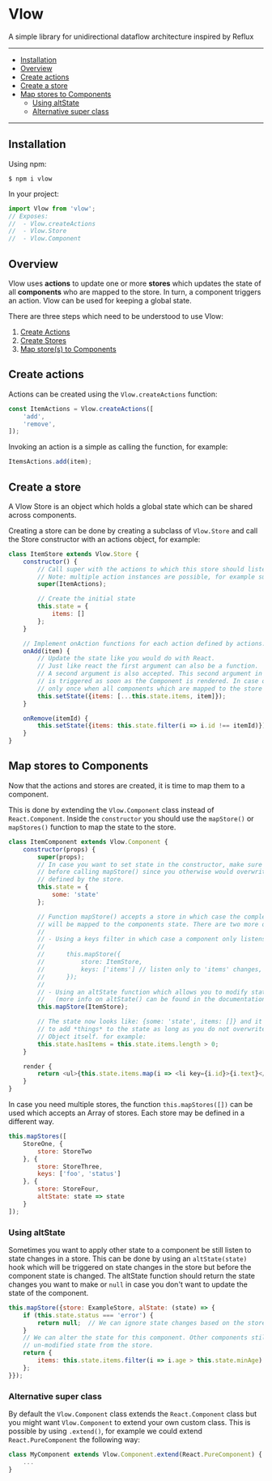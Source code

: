 # Vlow
A simple library for unidirectional dataflow architecture inspired by Reflux

---------------------------------------
  * [Installation](#installation)
  * [Overview](#overview)
  * [Create actions](#create-actions)
  * [Create a store](#create-a-store)
  * [Map stores to Components](#map-stores-to-components)
    * [Using altState](#using-altstate)
    * [Alternative super class](#alternative-super-class)

---------------------------------------

## Installation
Using npm:

```
$ npm i vlow
```

In your project:

```javascript
import Vlow from 'vlow';
// Exposes:
//  - Vlow.createActions
//  - Vlow.Store
//  - Vlow.Component
```

## Overview
Vlow uses **actions** to update one or more **stores** which updates the state of all **components** who are mapped to the store.
In turn, a component triggers an action. Vlow can be used for keeping a global state.

There are three steps which need to be understood to use Vlow:
1. [Create Actions](#create-actions)
2. [Create Stores](#create-a-store)
3. [Map store(s) to Components](#map-stores-to-components)


## Create actions
Actions can be created using the `Vlow.createActions` function:
```javascript
const ItemActions = Vlow.createActions([
    'add',
    'remove',
]);
```

Invoking an action is a simple as calling the function, for example:
```javascript
ItemsActions.add(item);
```

## Create a store
A Vlow Store is an object which holds a global state which can be shared across
components.

Creating a store can be done by creating a subclass of `Vlow.Store` and call the Store constructor with an actions object, for example:
```javascript
class ItemStore extends Vlow.Store {
    constructor() {
        // Call super with the actions to which this store should listen too.
        // Note: multiple action instances are possible, for example super(Actions1, Actions2);
        super(ItemActions);

        // Create the initial state
        this.state = {
            items: []
        };
    }

    // Implement onAction functions for each action defined by actions. (It is not required to create the on.. functions but usually you want to)
    onAdd(item) {
        // Update the state like you would do with React.
        // Just like react the first argument can also be a function.
        // A second argument is also accepted. This second argument in the .setState on a normal React Component is a callback which
        // is triggered as soon as the Component is rendered. In case of a Vlow.Store it is is also a callback but is triggered
        // only once when all components which are mapped to the store are rendered.
        this.setState({items: [...this.state.items, item]});
    }

    onRemove(itemId) {
        this.setState({items: this.state.filter(i => i.id !== itemId)});
    }
}
```

## Map stores to Components
Now that the actions and stores are created, it is time to map them to a component.

This is done by extending the `Vlow.Component` class instead of `React.Component`.
Inside the `constructor` you should use the `mapStore()` or `mapStores()` function to
map the state to the store.

```javascript
class ItemComponent extends Vlow.Component {
    constructor(props) {
        super(props);
        // In case you want to set state in the constructor, make sure to do this
        // before calling mapStore() since you otherwise would overwrite the state
        // defined by the store.
        this.state = {
            some: 'state'
        };

        // Function mapStore() accepts a store in which case the complete store state
        // will be mapped to the components state. There are two more options:
        //
        // - Using a keys filter in which case a component only listens to certain store changes.
        //
        //      this.mapStore({
        //          store: ItemStore,
        //          keys: ['items'] // listen only to 'items' changes, other store state will be ignored
        //      });
        //
        // - Using an altState function which allows you to modify state before it will be applied.
        //   (more info on altState() can be found in the documentation)
        this.mapStore(ItemStore);

        // The state now looks like: {some: 'state', items: []} and it is fine
        // to add *things* to the state as long as you do not overwrite the this.state
        // Object itself. for example:
        this.state.hasItems = this.state.items.length > 0;
    }

    render {
        return <ul>{this.state.items.map(i => <li key={i.id}>{i.text}</li>)}</ul>;
    }
}
```

In case you need multiple stores, the function `this.mapStores([])` can be used which accepts an Array of stores.
Each store may be defined in a different way.
```javascript
this.mapStores([
    StoreOne, {
        store: StoreTwo
    }, {
        store: StoreThree,
        keys: ['foo', 'status']
    }, {
        store: StoreFour,
        altState: state => state
    }
]);
```

### Using altState
Sometimes you want to apply other state to a component be still listen to state changes in a store. This can be
done by using an `altState(state)` hook which will be triggered on state changes in the store but before the
component state is changed. The altState function should return the state changes you want to make or `null` in case
you don't want to update the state of the component.
```javascript
this.mapStore({store: ExampleStore, alState: (state) => {
    if (this.state.status === 'error') {
        return null;  // We can ignore state changes based on the store state
    }
    // We can alter the state for this component. Other components still receive the
    // un-modified state from the store.
    return {
        items: this.state.items.filter(i => i.age > this.state.minAge)
    };
}});
```

### Alternative super class
By default the `Vlow.Component` class extends the `React.Component` class but you might want `Vlow.Component` to extend your own
custom class. This is possible by using `.extend()`, for example we could extend `React.PureComponent` the following way:

```javascript
class MyComponent extends Vlow.Component.extend(React.PureComponent) {
    ...
}
```

